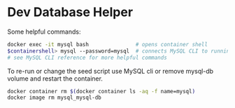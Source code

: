 # Dev Database Helper

Some helpful commands:
```sh
docker exec -it mysql bash               # opens container shell
$containershell> mysql --password=mysql  # connects MySQL CLI to running MySQL instance in the container 
# see MySQL CLI reference for more helpful commands
```

To re-run or change the seed script use MySQL cli or remove mysql-db volume and restart the container.
```sh
docker container rm $(docker container ls -aq -f name=mysql)
docker image rm mysql_mysql-db
```
